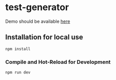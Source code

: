 # test-generator

Demo should be available [here](https://bruceandylee.github.io/test-generator/)

## Installation for local use

```sh
npm install
```

### Compile and Hot-Reload for Development

```sh
npm run dev
```
